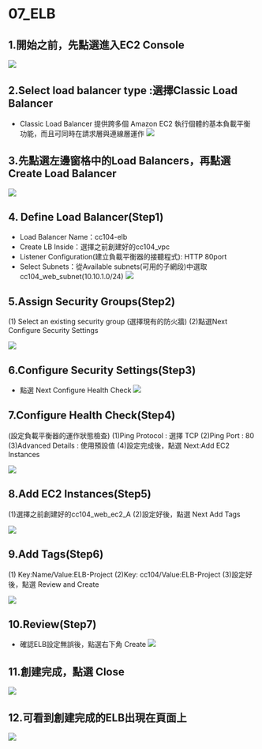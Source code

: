 # 07_ELB

## 1.開始之前，先點選進入EC2 Console
![](https://d2mxuefqeaa7sj.cloudfront.net/s_F7555B1F121A49C0AEC35CF61707748B01D7620715C427202C63AF67A3C75991_1548747841475_elb3.jpg)

## 2.Select load balancer type :選擇Classic Load Balancer
- Classic Load Balancer 提供跨多個 Amazon EC2 執行個體的基本負載平衡功能，而且可同時在請求層與連線層運作
![](https://d2mxuefqeaa7sj.cloudfront.net/s_F7555B1F121A49C0AEC35CF61707748B01D7620715C427202C63AF67A3C75991_1548748277856_classic.jpg)

## 3.先點選左邊窗格中的Load Balancers，再點選Create Load Balancer
![](https://d2mxuefqeaa7sj.cloudfront.net/s_F7555B1F121A49C0AEC35CF61707748B01D7620715C427202C63AF67A3C75991_1548747691446_elb1.jpg)

## 4. Define Load Balancer(Step1)
- Load Balancer Name：cc104-elb
- Create LB Inside：選擇之前創建好的cc104_vpc
- Listener Configuration(建立負載平衡器的接聽程式): HTTP 80port
- Select Subnets：從Available subnets(可用的子網段)中選取cc104_web_subnet(10.10.1.0/24)
![](https://d2mxuefqeaa7sj.cloudfront.net/s_44766B39D1BE4B8BB1DC5E3A308DF38A07E9CA4C84846794E82C5BEE00E3DAC3_1548588613257_Snipaste_2019-01-27_19-16-47.png)

## 5.Assign Security Groups(Step2)

(1) Select an existing security group (選擇現有的防火牆)
(2)點選Next Configure Security Settings

![](https://d2mxuefqeaa7sj.cloudfront.net/s_F7555B1F121A49C0AEC35CF61707748B01D7620715C427202C63AF67A3C75991_1548748038568_Snipaste_2019-01-28_10-11-47.png)

## 6.Configure Security Settings(Step3)
- 點選 Next Configure Health Check
![](https://d2mxuefqeaa7sj.cloudfront.net/s_F7555B1F121A49C0AEC35CF61707748B01D7620715C427202C63AF67A3C75991_1548748214244_123.png)

## 7.Configure Health Check(Step4)

(設定負載平衡器的運作狀態檢查)
(1)Ping Protocol : 選擇 TCP
(2)Ping Port : 80
(3)Advanced Details : 使用預設值
(4)設定完成後，點選 Next:Add EC2 Instances

![](https://d2mxuefqeaa7sj.cloudfront.net/s_44766B39D1BE4B8BB1DC5E3A308DF38A07E9CA4C84846794E82C5BEE00E3DAC3_1548589399807_Snipaste_2019-01-27_19-42-59.png)




## 8.Add EC2 Instances(Step5)

(1)選擇之前創建好的cc104_web_ec2_A
(2)設定好後，點選 Next Add Tags

![](https://d2mxuefqeaa7sj.cloudfront.net/s_44766B39D1BE4B8BB1DC5E3A308DF38A07E9CA4C84846794E82C5BEE00E3DAC3_1548590004996_Snipaste_2019-01-27_19-51-29.png)

## 9.Add Tags(Step6)

(1) Key:Name/Value:ELB-Project
(2)Key: cc104/Value:ELB-Project
(3)設定好後，點選 Review and Create

![](https://d2mxuefqeaa7sj.cloudfront.net/s_F7555B1F121A49C0AEC35CF61707748B01D7620715C427202C63AF67A3C75991_1548751618566_789.png)

## 10.Review(Step7) 
- 確認ELB設定無誤後，點選右下角 Create
![](https://d2mxuefqeaa7sj.cloudfront.net/s_44766B39D1BE4B8BB1DC5E3A308DF38A07E9CA4C84846794E82C5BEE00E3DAC3_1548642189506_Snipaste_2019-01-28_10-22-19.png)

## 11.創建完成，點選 Close
![](https://d2mxuefqeaa7sj.cloudfront.net/s_44766B39D1BE4B8BB1DC5E3A308DF38A07E9CA4C84846794E82C5BEE00E3DAC3_1548642199525_Snipaste_2019-01-28_10-22-49.png)

## 12.可看到創建完成的ELB出現在頁面上
![](https://d2mxuefqeaa7sj.cloudfront.net/s_F7555B1F121A49C0AEC35CF61707748B01D7620715C427202C63AF67A3C75991_1548750162220_1234.jpg)


